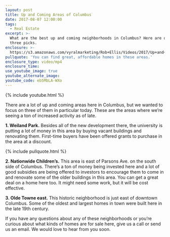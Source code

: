 ```yaml
---
layout: post
title: Up and Coming Areas of Columbus
date: 2017-08-07 12:00:00
tags:
  - Real Estate
excerpt: >-
  What are the best up and coming neighborhoods in Columbus? Here are our top
  three picks.
enclosure: >-
  https://s3.amazonaws.com/vyralmarketing/Rob+Ellis/Videos/2017/Up+and+Coming+Areas+of+Columbus+-+Central+Ohio+Real+Estate+Agent.mp4
pullquote: 'You can find great, affordable homes in these areas.'
enclosure_type: video/mp4
enclosure_time:
use_youtube_image: true
youtube_alternate_image:
youtube_code: eb5MbLA-WXo
---
```



{% include youtube.html %}

There are a lot of up and coming areas here in Columbus, but we wanted to focus on three of them in particular today. These are the areas where we’re seeing a ton of increased activity as of late.

**1. Weiland Park.** Besides all of the new development there, the university is putting a lot of money in this area by buying vacant buildings and renovating them. First-time buyers have been offered grants to purchase in the area at a discount.

{% include pullquote.html %}

**2. Nationwide Children’s.** This area is east of Parsons Ave. on the south side of Columbus. There’s a ton of money being invested here and a lot of good subsidies are being offered to investors to encourage them to come in and renovate some of the older buildings in this area. You can get a great deal on a home here too. It might need some work, but it will be cost effective.

**3. Olde Towne east.** This historic neighborhood is just east of downtown Columbus. Some of the oldest and largest homes in town were built here in the late 19th century.

If you have any questions about any of these neighborhoods or you’re curious about what kinds of homes are for sale here, give us a call or send us an email. We would love to hear from you soon.
<br>&nbsp;